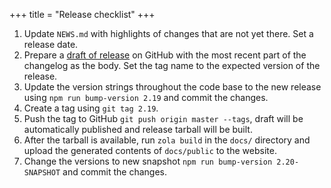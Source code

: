 +++
title = "Release checklist"
+++

1. Update `NEWS.md` with highlights of changes that are not yet there. Set a release date.
2. Prepare a [draft of release](https://github.com/SSilence/selfoss/releases/new) on GitHub with the most recent part of the changelog as the body. Set the tag name to the expected version of the release.
3. Update the version strings throughout the code base to the new release using `npm run bump-version 2.19` and commit the changes.
4. Create a tag using `git tag 2.19`.
5. Push the tag to GitHub `git push origin master --tags`, draft will be automatically published and release tarball will be built.
6. After the tarball is available, run `zola build` in the `docs/` directory and upload the generated contents of `docs/public` to the website.
7. Change the versions to new snapshot `npm run bump-version 2.20-SNAPSHOT` and commit the changes.
